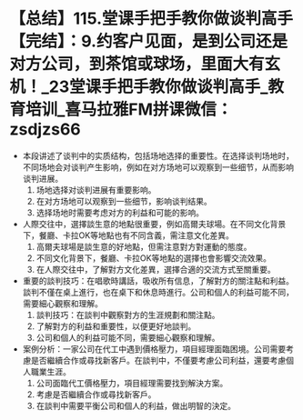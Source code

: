 # 【总结】115.堂课手把手教你做谈判高手【完结】：9.约客户见面，是到公司还是对方公司，到茶馆或球场，里面大有玄机！_23堂课手把手教你做谈判高手_教育培训_喜马拉雅FM拼课微信：zsdjzs66

-   本段讲述了谈判中的实质结构，包括场地选择的重要性。在选择谈判场地时，不同场地会对谈判产生影响，例如在对方场地可以观察到一些细节，从而影响谈判进展。
    1.  场地选择对谈判进展有重要影响。
    2.  在对方场地可以观察到一些细节，影响谈判结果。
    3.  选择场地时需要考虑对方的利益和可能的影响。
-   人際交往中，選擇談生意的地點很重要，例如高爾夫球場。在不同文化背景下，餐廳、卡拉OK等地點也有不同含義，需注意文化差異。
    1.  高爾夫球場是談生意的好地點，但需注意對方對運動的態度。
    2.  不同文化背景下，餐廳、卡拉OK等地點的選擇也會影響交流效果。
    3.  在人際交往中，了解對方文化差異，選擇合適的交流方式至關重要。
-   重要的談判技巧：在唱歌時講話，吸收所有信息，了解對方的關注點和利益。談判不僅在桌上進行，也在桌下和休息時進行。公司和個人的利益可能不同，需要細心觀察和理解。
    1.  談判技巧：在談判中觀察對方的生涯規劃和關注點。
    2.  了解對方的利益和重要性，以便更好地談判。
    3.  公司和個人的利益可能不同，需要細心觀察和理解。
-   案例分析：一家公司在代工中遇到價格壓力，項目經理面臨困境。公司需要考慮是否繼續合作或尋找新客戶。在談判中，不僅要考慮公司利益，還要考慮個人職業生涯。
    1.  公司面臨代工價格壓力，項目經理需要找到解決方案。
    2.  考慮是否繼續合作或尋找新客戶。
    3.  在談判中需要平衡公司和個人的利益，做出明智的決定。
